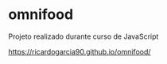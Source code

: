 # omnifood
 Projeto realizado durante curso de JavaScript
 
 https://ricardogarcia90.github.io/omnifood/
